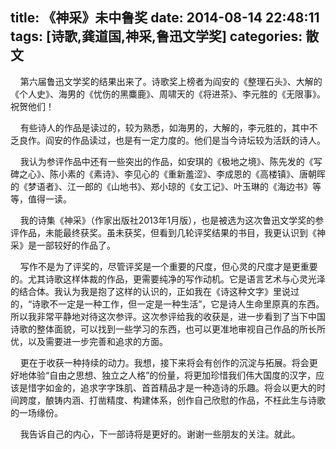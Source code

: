 title: 《神采》未中鲁奖
date: 2014-08-14 22:48:11
tags: [诗歌,龚道国,神采,鲁迅文学奖]
categories: 散文
---
 <p align="left">&nbsp;&nbsp;&nbsp; 第六届鲁迅文学奖的结果出来了。诗歌奖上榜者为阎安的《整理石头》、大解的《个人史》、海男的《忧伤的黑麋鹿》、周啸天的《将进茶》、李元胜的《无限事》。祝贺他们！</p> 
 <p align="left">&nbsp;&nbsp;&nbsp;&nbsp;有些诗人的作品是读过的，较为熟悉，如海男的，大解的，李元胜的，其中不乏良作。阎安的作品读过，也是有一定力度的。他们是当今诗坛较为活跃的诗人。</p> 
<!-- more --><p align="left">&nbsp;&nbsp;&nbsp; 我认为参评作品中还有一些突出的作品，如安琪的《极地之境》、陈先发的《写碑之心》、陈小素的《素诗》、李见心的《重新羞涩》、李成恩的《高楼镇》、唐朝晖的《梦语者》、江一郎的《山地书》、郑小琼的《女工记》、叶玉琳的《海边书》等等，值得一读。</p> 
 <p align="left">&nbsp;&nbsp;&nbsp;&nbsp;我的诗集《神采》（作家出版社2013年1月版），也是被选为这次鲁迅文学奖的参评作品，未能最终获奖。虽未获奖，但看到几轮评奖结果的书目，我更认识到《神采》是一部较好的作品了。</p> 
 <p align="left">&nbsp;&nbsp;&nbsp;&nbsp;写作不是为了评奖的，尽管评奖是一个重要的尺度，但心灵的尺度才是更重要的。尤其诗歌这样体裁的作品，更需要纯净的写作动机。它是语言艺术与心灵光泽的结合体。我认为我是抱了这样的认识的，正如我在《诗这种文字》里说过的，“诗歌不一定是一种工作，但一定是一种生活”，它是诗人生命里原真的东西。所以我非常平静地对待这次参评。这次参评给我的收获是，进一步看到了当下中国诗歌的整体面貌，可以找到一些学习的东西，也可以更准地审视自己作品的所长所优，以及需要进一步完善和追求的方面。</p> 
 <p align="left">&nbsp;&nbsp;&nbsp;&nbsp;更在于收获一种持续的动力。我想，接下来将会有创作的沉淀与拓展。将会更好地体验“自由之思想、独立之人格”的份量，将更加珍惜我们伟大国度的汉字，应该是惜字如金的，追求字字珠肌、首首精品才是一种造诗的乐趣。将会以更大的时间跨度，酿铸内涵、打凿精度、构建体系，创作自己欣慰的作品，不枉此生与诗歌的一场缘份。</p> 
 <p align="left">&nbsp;&nbsp;&nbsp;&nbsp;我告诉自己的内心，下一部诗将是更好的。谢谢一些朋友的关注。就此。</p> 
